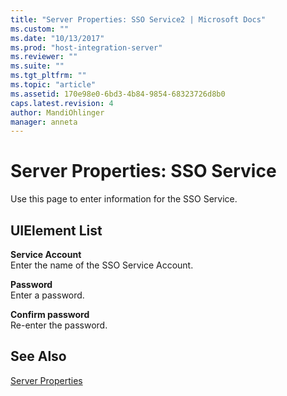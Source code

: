 ```yaml
---
title: "Server Properties: SSO Service2 | Microsoft Docs"
ms.custom: ""
ms.date: "10/13/2017"
ms.prod: "host-integration-server"
ms.reviewer: ""
ms.suite: ""
ms.tgt_pltfrm: ""
ms.topic: "article"
ms.assetid: 170e98e0-6bd3-4b84-9854-68323726d8b0
caps.latest.revision: 4
author: MandiOhlinger
manager: anneta
---
```

# Server Properties: SSO Service
Use this page to enter information for the SSO Service.  
  
## UIElement List  
 **Service Account**  
 Enter the name of the SSO Service Account.  
  
 **Password**  
 Enter a password.  
  
 **Confirm password**  
 Re-enter the password.  
  
## See Also  
 [Server Properties](../core/server-properties.md)